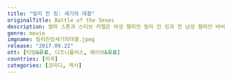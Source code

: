 ```yaml
---
title: "빌리 진 킹: 세기의 대결"
originalTitle: Battle of the Sexes
description: 엠마 스톤과 스티브 카렐은 여성 챔피언 빌리 진 킹과 전 남성 챔피언 바비 릭스의 1973년 테니스 경기를 다룬 이 짜릿한 실화 기반 영화에서 최고의 연기를 선보인다.
genre: movie
imgname: 빌리진킹세기의대결.jpeg
release: "2017.09.22"
ott: [티빙&유료, 디즈니플러스, 웨이브&유료]
countries: [미국]
categories: [코미디, 역사]
---
```

